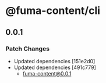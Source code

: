 # @fuma-content/cli

## 0.0.1

### Patch Changes

- Updated dependencies [151e2d0]
- Updated dependencies [491c779]
  - fuma-content@0.0.1
